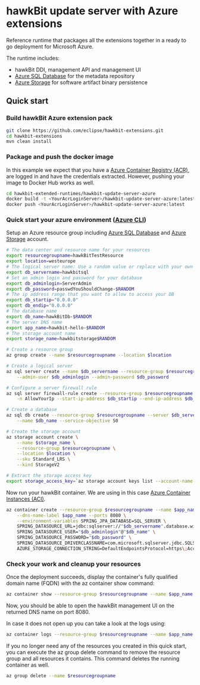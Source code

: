 # hawkBit update server with Azure extensions

Reference runtime that packages all the extensions together in a ready to go deployment for Microsoft Azure.

The runtime includes:

- hawkBit DDI, management API and management UI
- [Azure SQL Database](https://azure.microsoft.com/en-us/services/sql-database/) for the metadata repository
- [Azure Storage](https://azure.microsoft.com/en-us/services/storage/) for software artifact binary persistence

## Quick start

### Build hawkBit Azure extension pack

```bash
git clone https://github.com/eclipse/hawkbit-extensions.git
cd hawkbit-extensions
mvn clean install
```

### Package and push the docker image

In this example we expect that you have a [Azure Container Registry (ACR)](https://azure.microsoft.com/en-us/services/container-registry/), are logged in and have the credentials extracted. However, pushing your image to Docker Hub works as well.

```bash
cd hawkbit-extended-runtimes/hawkbit-update-server-azure
docker build -t <YourAcrLoginServer>/hawkbit-update-server-azure:latest .
docker push <YourAcrLoginServer>/hawkbit-update-server-azure:latest
```

### Quick start your azure environment ([Azure CLI](https://shell.azure.com))

Setup an Azure resource group including [Azure SQL Database](https://azure.microsoft.com/en-us/services/sql-database/) and [Azure Storage](https://azure.microsoft.com/en-us/services/storage/) account.

```bash
# The data center and resource name for your resources
export resourcegroupname=hawkBitTestResource
export location=westeurope
# The logical server name: Use a random value or replace with your own value (do not capitalize)
export db_servername=hawkbitsql
# Set an admin login and password for your database
export db_adminlogin=ServerAdmin
export db_password=passwdYouShouldChange-$RANDOM
# The ip address range that you want to allow to access your DB
export db_startip="0.0.0.0"
export db_endip="0.0.0.0"
# The database name
export db_name=hawkBitDb-$RANDOM
# The server DNS name
export app_name=hawkbit-hello-$RANDOM
# The storage account name
export storage_name=hawkbitstorage$RANDOM

# Create a resource group
az group create --name $resourcegroupname --location $location

# Create a logical server
az sql server create --name $db_servername --resource-group $resourcegroupname --location $location \
    --admin-user $db_adminlogin --admin-password $db_password

# Configure a server firewall rule
az sql server firewall-rule create --resource-group $resourcegroupname --server $db_servername \
    -n AllowYourIp --start-ip-address $db_startip --end-ip-address $db_endip

# Create a database
az sql db create --resource-group $resourcegroupname --server $db_servername \
    --name $db_name --service-objective S0

# Create the storage account
az storage account create \
    --name $storage_name \
    --resource-group $resourcegroupname \
    --location $location \
    --sku Standard_LRS \
    --kind StorageV2

# Extract the storage access key
export storage_access_key=`az storage account keys list --account-name $storage_name --resource-group $resourcegroupname --output=tsv|cut  -f3| head -1`
```

Now run your hawkBit container. We are using in this case [Azure Container Instances (ACI)](https://azure.microsoft.com/en-us/services/container-instances/).

```bash
az container create --resource-group $resourcegroupname --name $app_name --image <YourAcrLoginServer>/hawkbit-update-server-azure --registry-login-server <YourAcrLoginServer> --registry-username <YourAcrName> --registry-password <YourAcrPassword> --cpu 1 --memory 1 \
    --dns-name-label $app_name --ports 8080 \
    --environment-variables SPRING_JPA_DATABASE=SQL_SERVER \
    SPRING_DATASOURCE_URL=jdbc:sqlserver://"$db_servername".database.windows.net:1433\;database="$db_name"\;user="$db_adminlogin"@"$db_servername"\;password="$db_password"\;encrypt=true\;trustServerCertificate=false\;hostNameInCertificate=*.database.windows.net\;loginTimeout=30 \
    SPRING_DATASOURCE_USER="$db_adminlogin"@"$db_name" \
    SPRING_DATASOURCE_PASSWORD="$db_password" \
    SPRING_DATASOURCE_DRIVERCLASSNAME=com.microsoft.sqlserver.jdbc.SQLServerDriver \
    AZURE_STORAGE_CONNECTION_STRING=DefaultEndpointsProtocol=https\;AccountName="$storage_name"\;AccountKey="$storage_access_key"\;EndpointSuffix=core.windows.net
```

### Check your work and cleanup your resources

Once the deployment succeeds, display the container's fully qualified domain name (FQDN) with the az container show command:

```bash
az container show --resource-group $resourcegroupname --name $app_name --query ipAddress.fqdn
```

Now, you should be able to open the hawkBit management UI on the returned DNS name on port 8080.

In case it does not open up you can take a look at the logs using:

```bash
az container logs --resource-group $resourcegroupname --name $app_name
```

If you no longer need any of the resources you created in this quick start, you can execute the az group delete command to remove the resource group and all resources it contains. This command deletes the running container as well.

```bash
az group delete --name $resourcegroupname
```
